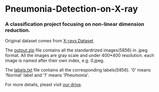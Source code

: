 # Pneumonia-Detection-on-X-ray
### A classification project focusing on non-linear dimension reduction.

Original dataset comes from [X-rays Dataset](http://dx.doi.org/10.17632/rscbjbr9sj.3).

The [output.zip](https://drive.google.com/drive/folders/1p5W_IUamyiIPIkoiIPTffYo1pYlQUV1o?usp=sharing) file contains all the standardrized images(5856) in .jpeg format. All the images are gray scale and under 400*400 resolution. each image is named after their own index, e.g. 0.jpeg.

The [labels.txt](https://docs.google.com/document/d/14CV3MGRaM6YQ0g3Koom_Hw4I6YUK5uiM1_olNLkXpi8/edit?usp=sharing) file contains all the corresponding labels(5856). '0' means 'Normal' label and '1' means 'Pheumonia'.

For more details, pleast visit [our drive](https://drive.google.com/drive/folders/1PuuVBtkz96U_JZCxbApWByZqLyJsAo5a?usp=sharing).
